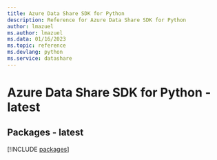 ```yaml
---
title: Azure Data Share SDK for Python
description: Reference for Azure Data Share SDK for Python
author: lmazuel
ms.author: lmazuel
ms.data: 01/16/2023
ms.topic: reference
ms.devlang: python
ms.service: datashare
---
```

# Azure Data Share SDK for Python - latest
## Packages - latest
[!INCLUDE [packages](data-share-index.md)]